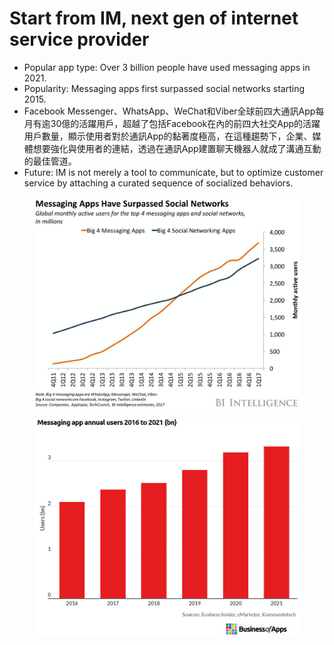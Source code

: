 # Start from IM, next gen of internet service provider

* Popular app type: Over 3 billion people have used messaging apps in 2021.&#x20;
* Popularity: Messaging apps first surpassed social networks starting 2015.
* Facebook Messenger、WhatsApp、WeChat和Viber全球前四大通訊App每月有逾30億的活躍用戶，超越了包括Facebook在內的前四大社交App的活躍用戶數量，顯示使用者對於通訊App的黏著度極高，在這種趨勢下，企業、媒體想要強化與使用者的連結，透過在通訊App建置聊天機器人就成了溝通互動的最佳管道。 &#x20;
* Future: IM is not merely a tool to communicate, but to optimize customer service by attaching a curated sequence of socialized behaviors.

<figure><img src=".gitbook/assets/1.jpg" alt=""><figcaption></figcaption></figure>

<figure><img src=".gitbook/assets/Message app annual users.jpg" alt=""><figcaption></figcaption></figure>
